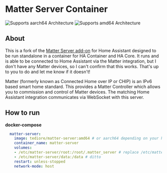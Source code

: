 # Matter Server Container

![Supports aarch64 Architecture][aarch64-shield]
![Supports amd64 Architecture][amd64-shield]

## About

This is a fork of the [Matter Server add-on](https://github.com/home-assistant/addons/tree/master/matter_server) for Home Assistant designed to be run standalone in a container for HA Container and HA Core. It runs and is able to be connected to Home Assistant via the Matter integration, but I don't have any Matter devices, so I can't confirm that this works. That's up to you to do and let me know if it doesn't!

Matter (formerly known as Connected Home over IP or CHIP) is an IPv6 based smart home standard. This provides a Matter Controller which allows you to commission and control of Matter devices. The matching Home Assistant integration communicates via WebSocket with this server.

[aarch64-shield]: https://img.shields.io/badge/aarch64-yes-green.svg
[amd64-shield]: https://img.shields.io/badge/amd64-yes-green.svg

## How to run
**docker-compose**

```yaml
  matter-server:
    image: tediore/matter-server:amd64 # or aarch64 depending on your host platform
    container_name: matter-server
    volumes:
    - /etc/matter-server/root:/root/.matter_server # replace /etc/matter-server with whatever path you want
    - /etc/matter-server/data:/data # ditto
    restart: unless-stopped
    network-mode: host
```
